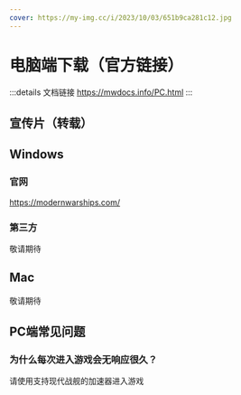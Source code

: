 ```yaml
---
cover: https://my-img.cc/i/2023/10/03/651b9ca281c12.jpg
---
```


# 电脑端下载（官方链接）
:::details 文档链接
https://mwdocs.info/PC.html
:::

## 宣传片（转载）

<BiliBili bvid="BV1vH4y1d7oJ" />

## Windows

### 官网

https://modernwarships.com/

### 第三方

敬请期待

## Mac

敬请期待

## PC端常见问题

### 为什么每次进入游戏会无响应很久？

请使用支持现代战舰的加速器进入游戏